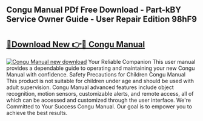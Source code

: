 ## Congu Manual PDf Free Download - Part-kBY Service Owner Guide - User Repair Edition 98hF9

# <h2><a href="http://cf25667.oget.top/?id=Congu+Manual">🔗Download New 👉🔴 Congu Manual</a></h2>

[![Congu Manual new download](https://i.imgur.com/5g1atiW.png)](http://cf25667.oget.top/?id=Congu+Manual)
Your Reliable Companion This user manual provides a dependable guide to operating and maintaining your new Congu Manual with confidence. Safety Precautions for Children Congu Manual This product is not suitable for children under age and should be used with adult supervision. Congu Manual advanced features include object recognition, motion sensors, customizable alerts, and remote access, all of which can be accessed and customized through the user interface. We're Committed to Your Success Congu Manual. Our goal is to empower you to achieve the best results.
